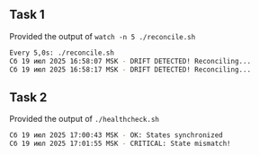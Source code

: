 ## Task 1

Provided the output of `watch -n 5 ./reconcile.sh`

~~~bash
Every 5,0s: ./reconcile.sh
Сб 19 июл 2025 16:58:07 MSK - DRIFT DETECTED! Reconciling...
Сб 19 июл 2025 16:58:17 MSK - DRIFT DETECTED! Reconciling...
~~~

## Task 2

Provided the output of `./healthcheck.sh`

~~~bash
Сб 19 июл 2025 17:00:43 MSK - OK: States synchronized
Сб 19 июл 2025 17:01:55 MSK - CRITICAL: State mismatch!
~~~
